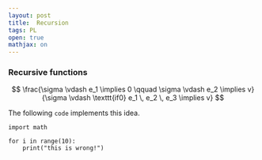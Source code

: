 ```yaml
---
layout: post
title:  Recursion
tags: PL
open: true
mathjax: on
---
```


### Recursive functions

$$ \frac{\sigma \vdash e_1 \implies 0 \qquad \sigma \vdash e_2 \implies v}{\sigma \vdash \texttt{if0} e_1 \, e_2 \, e_3 \implies v} $$

The following `code` implements this idea.
```
import math

for i in range(10):
    print("this is wrong!")
```
